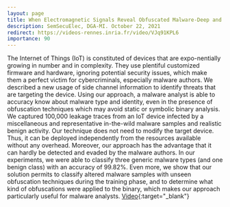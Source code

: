 ```yaml
---
layout: page
title: When Electromagnetic Signals Reveal Obfuscated Malware-Deep and Machine Learning Use cases
description: SemSecuElec, DGA-MI. October 22, 2021
redirect: https://videos-rennes.inria.fr/video/VJq91KPL6
importance: 90
---
```


The Internet of Things (IoT) is constituted of devices that are expo-nentially growing in number and in complexity. They use plentiful customized firmware and hardware, ignoring potential security issues, which make them a perfect victim for cybercriminals, especially malware authors.
We described a new usage of side channel information to identify threats that are targeting the device. Using our approach, a malware analyst is able to accuracy know about malware type and identity, even in the presence of obfuscation techniques which may avoid static or symbolic binary analysis.
We captured 100,000 leakage traces from an IoT device infected by a miscellaneous and representative in-the-wild malware samples and realistic benign activity.
Our technique does not need to modify the target device. Thus, it can be deployed independently from the resources available without any overhead. Moreover, our approach has the advantage that it can hardly be detected and evaded by the malware authors.
In our experiments, we were able to classify three generic malware types (and one benign class) with an accuracy of 99.82%.
Even more, we show that our solution permits to classify altered malware samples with unseen obfuscation techniques during the training phase, and to determine what kind of obfuscations were applied to the binary, which makes our approach particularly useful for malware analysts.
[Video](https://videos-rennes.inria.fr/video/VJq91KPL6){:target="_blank"}